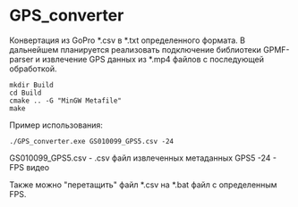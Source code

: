# GPS_converter
Конвертация из GoPro *.csv в *.txt определенного формата.
В дальнейшем планируется реализовать подключение библиотеки GPMF-parser и извлечение GPS данных из *.mp4 файлов с последующей обработкой.

```
mkdir Build
cd Build
cmake .. -G "MinGW Metafile"
make
```

Пример использования:
```
./GPS_converter.exe GS010099_GPS5.csv -24
```

GS010099_GPS5.csv - .csv файл извлеченных метаданных GPS5
-24 - FPS видео

Также можно "перетащить" файл *.csv на *.bat файл с определенным FPS.
